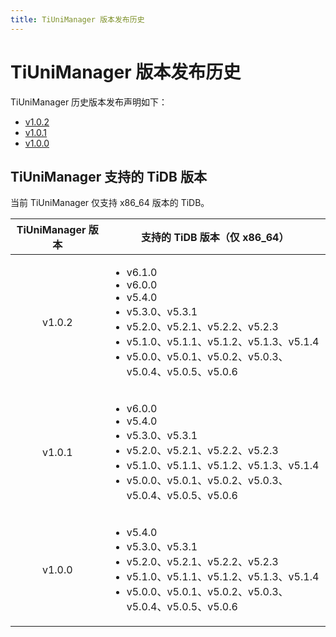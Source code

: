```yaml
---
title: TiUniManager 版本发布历史
---
```


# TiUniManager 版本发布历史

TiUniManager 历史版本发布声明如下：

- [v1.0.2](/tiunimanager/tiunimanager-release-1.0.2.md)
- [v1.0.1](/tiunimanager/tiunimanager-release-1.0.1.md)
- [v1.0.0](/tiunimanager/tiunimanager-release-1.0.0.md)

## TiUniManager 支持的 TiDB 版本

当前 TiUniManager 仅支持 x86_64 版本的 TiDB。

|  TiUniManager 版本  |  支持的 TiDB 版本（仅 x86_64）  |
|:----------:|:----------:|
|  v1.0.2  | <ul align="left"><li>v6.1.0</li><li>v6.0.0</li><li>v5.4.0</li><li>v5.3.0、v5.3.1</li><li>v5.2.0、v5.2.1、v5.2.2、v5.2.3</li><li>v5.1.0、v5.1.1、v5.1.2、v5.1.3、v5.1.4</li><li>v5.0.0、v5.0.1、v5.0.2、v5.0.3、v5.0.4、v5.0.5、v5.0.6</li></ul>   |
|  v1.0.1  | <ul align="left"><li>v6.0.0</li><li>v5.4.0</li><li>v5.3.0、v5.3.1</li><li>v5.2.0、v5.2.1、v5.2.2、v5.2.3</li><li>v5.1.0、v5.1.1、v5.1.2、v5.1.3、v5.1.4</li><li>v5.0.0、v5.0.1、v5.0.2、v5.0.3、v5.0.4、v5.0.5、v5.0.6</li></ul>   |
|  v1.0.0  | <ul align="left"><li>v5.4.0</li><li>v5.3.0、v5.3.1</li><li>v5.2.0、v5.2.1、v5.2.2、v5.2.3</li><li>v5.1.0、v5.1.1、v5.1.2、v5.1.3、v5.1.4</li><li>v5.0.0、v5.0.1、v5.0.2、v5.0.3、v5.0.4、v5.0.5、v5.0.6</li></ul>   |
